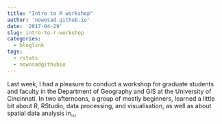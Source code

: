 ```yaml
---
title: "Intro to R workshop"
author: 'nowosad.github.io'
date: '2017-04-29'
slug: intro-to-r-workshop
categories:
  - bloglink
tags:
  - rstats
  - nowosadgithubio
---
```


Last week, I had a pleasure to conduct a workshop for graduate students and faculty in the Department of Geography and GIS at the University of Cincinnati. In two afternoons, a group of mostly beginners, learned a little bit about R, RStudio, data processing, and visualisation, as well as about spatial data analysis in[... <i class="fas fa-external-link-alt"></i>](https://nowosad.github.io/post/2017/intro-to-r/)


